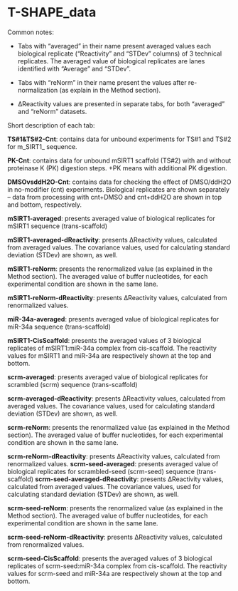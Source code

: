 # T-SHAPE_data

Common notes:

* Tabs with “averaged” in their name present averaged values each biological replicate (“Reactivity” and “STDev” columns) of 3 technical replicates. The averaged value of biological replicates are lanes identified with “Average” and “STDev”. 

* Tabs with “reNorm” in their name present the values after re-normalization (as explain in the Method section). 

* ∆Reactivity values are presented in separate tabs, for both “averaged” and “reNorm” datasets.

Short description of each tab:

**TS#1&TS#2-Cnt**: contains data for unbound experiments for TS#1 and TS#2 for m_SIRT1_ sequence. 

**PK-Cnt**: contains data for unbound mSIRT1 scaffold (TS#2) with and without proteinase K (PK) digestion steps. +PK means with additional PK digestion. 

**DMSOvsddH2O-Cnt**: contains data for checking the effect of DMSO/ddH2O in no-modifier (cnt) experiments. Biological replicates are shown separately – data from processing with cnt+DMSO and cnt+ddH2O are shown in top and bottom, respectively. 

**mSIRT1-averaged**: presents averaged value of biological replicates for mSIRT1 sequence (trans-scaffold)

**mSIRT1-averaged-dReactivity**: presents ∆Reactivity values, calculated from averaged values. The covariance values, used for calculating standard deviation (STDev) are shown, as well.

**mSIRT1-reNorm**: presents the renormalized value (as explained in the Method section). The averaged value of buffer nucleotides, for each experimental condition are shown in the same lane. 

**mSIRT1-reNorm-dReactivity**: presents ∆Reactivity values, calculated from renormalized values. 

**miR-34a-averaged**: presents averaged value of biological replicates for miR-34a sequence (trans-scaffold)

**mSIRT1-CisScaffold**: presents the averaged values of 3 biological replicates of mSIRT1:miR-34a complex from cis-scaffold. The reactivity values for mSIRT1 and miR-34a are respectively shown at the top and bottom.

**scrm-averaged**: presents averaged value of biological replicates for scrambled (scrm) sequence (trans-scaffold)

**scrm-averaged-dReactivity**: presents ∆Reactivity values, calculated from averaged values. The covariance values, used for calculating standard deviation (STDev) are shown, as well.

**scrm-reNorm**: presents the renormalized value (as explained in the Method section). The averaged value of buffer nucleotides, for each experimental condition are shown in the same lane. 

**scrm-reNorm-dReactivity**: presents ∆Reactivity values, calculated from renormalized values. 
**scrm-seed-averaged**: presents averaged value of biological replicates for scrambled-seed (scrm-seed) sequence (trans-scaffold)
**scrm-seed-averaged-dReactivity**: presents ∆Reactivity values, calculated from averaged values. The covariance values, used for calculating standard deviation (STDev) are shown, as well.

**scrm-seed-reNorm**: presents the renormalized value (as explained in the Method section). The averaged value of buffer nucleotides, for each experimental condition are shown in the same lane. 

**scrm-seed-reNorm-dReactivity**: presents ∆Reactivity values, calculated from renormalized values. 

**scrm-seed-CisScaffold**: presents the averaged values of 3 biological replicates of scrm-seed:miR-34a complex from cis-scaffold. The reactivity values for scrm-seed and miR-34a are respectively shown at the top and bottom.
 
